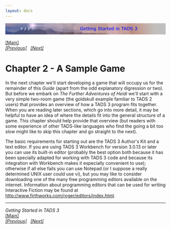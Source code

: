```yaml
---
layout: docs
---
```



[<img src="topbar.jpg" data-border="0" />](index.html)





[\[Main\]](index.html)  
*[\[Previous\]](furtherprogramming.html)
  [\[Next\]](averysimplegame.html)*

# Chapter 2 - A Sample Game

In the next chapter we'll start developing a game that will occupy us
for the remainder of this *Guide* (apart from the odd explanatory
digression or two). But before we embark on *The Further Adventures of
Heidi* we'll start with a very simple two-room game (the goldskull
example familiar to TADS 2 users) that provides an overview of how a
TADS 3 program fits together. When you are reading later sections, which
go into more detail, it may be helpful to have an idea of where the
details fit into the general structure of a game. This chapter should
help provide that overview (but readers with some experience of other
TADS-like languages who find the going a bit too slow might like to skip
this chapter and go straight to the next).

The basic requirements for starting out are the TADS 3 Author's Kit and
a text editor. If you are using TADS 3 Workbench for version 3.0.13 or
later you can use its built-in editor (probably the best option both
because it has been specially adapted for working with TADS 3 code and
because its integration with Workbench makes it especially convenient to
use); otherwise if all else fails you can use Notepad (or I suppose a
really determined UNIX user could use vi), but you may like to consider
downloading one of the many free programming editors available on the
internet. Information about programming editors that can be used for
writing Interactive Fiction may be found at
<a href="http://www.firthworks.com/roger/editors/index.html"
target="_top">http://www.firthworks.com/roger/editors/index.html</a>.

------------------------------------------------------------------------

*Getting Started in TADS 3*  
[\[Main\]](index.html)  
*[\[Previous\]](furtherprogramming.html)
  [\[Next\]](averysimplegame.html)*



